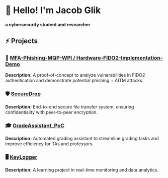 # 👋 Hello! I'm Jacob Glik
#### a cybersecurity student and researcher

## ⚡ Projects

### 🔑 [MFA-Phishing-MQP-WPI / Hardware-FIDO2-Implementation-Demo](https://github.com/MFA-Phishing-MQP-WPI/Hardware-FIDO2-Implementation-Demo)  
**Description:** A proof-of-concept to analyze vulnerabilities in FIDO2 authentication and demonstrate potential phishing + AITM attacks.

### 🛡️ [SecureDrop](SecureDrop)  
**Description:** End-to-end secure file transfer system, ensuring confidentiality with peer-to-peer encryption.

### 🎓 [GradeAssistant_PoC](GradeAssistant_PoC)  
**Description:** Automated grading assistant to streamline grading tasks and improve efficiency for TAs and professors.

### 🖥️ [KeyLogger](KeyLogger)  
**Description:** A learning project in real-time monitoring and data analytics.
